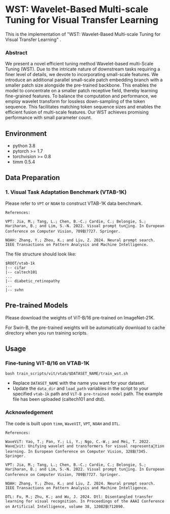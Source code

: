 # WST: Wavelet-Based Multi-scale Tuning for Visual Transfer Learning

This is the implementation of "WST: Wavelet-Based Multi-scale Tuning for Visual Transfer
Learning" .




<h3>Abstract</h3>
    
We present a novel efficient tuning method Wavelet-based multi-Scale Tuning (WST). Due to the intricate nature of downstream tasks requiring a finer level of details, 
we devote to incorporating small-scale features. We introduce an additional parallel small-scale patch embedding branch with a smaller patch size 
alongside the pre-trained backbone. This enables the model to concentrate on a smaller patch receptive field, thereby learning fine-grained 
features. To balance the computation and performance, 
we employ wavelet transform for lossless down-sampling of the token sequence. 
This facilitates matching token sequence sizes and enables the efficient fusion of multi-scale features.
Our WST achieves promising performance with small parameter count.





## Environment


- python 3.8
- pytorch >= 1.7
- torchvision >= 0.8
- timm 0.5.4

## Data Preparation

### 1. Visual Task Adaptation Benchmark (VTAB-1K)

Please refer to `VPT` or `NOAH` to construct VTAB-1K data benchmark.

`References:` 

`VPT: Jia, M.; Tang, L.; Chen, B.-C.; Cardie, C.; Belongie, S.; Hariharan, B.; and Lim, S.-N. 2022. Visual prompt tuning. In European Conference on Computer Vision, 709鈥?727. Springer.`

`NOAH: Zhang, Y.; Zhou, K.; and Liu, Z. 2024. Neural prompt search. IEEE Transactions on Pattern Analysis and Machine Intelligence.`

The file structure should look like:
```
$ROOT/vtab-1k
|-- cifar
|-- caltech101
...
|-- diabetic_retinopathy
...
|-- svhn
```

## Pre-trained Models
Please download the weights of ViT-B/16 pre-trained on ImageNet-21K.

For Swin-B, the pre-trained weights will be automatically download to cache directory when you run training scripts.
## Usage

### Fine-tuning ViT-B/16 on VTAB-1K

```
bash train_scripts/vit/vtab/$DATASET_NAME/train_wst.sh
```
- Replace `DATASET_NAME` with the name you want for your dataset.
- Update the `data_dir` and `load_path` variables in the script to your specified `vtab-1k` path and `ViT-B pre-trained model` path.
The example file has been uploaded (caltech101 and dtd).
### Acknowledgement
The code is built upon `timm`, `WaveVIT`, `VPT`, `NOAH` and `DTL`.

`References:` 

`WaveViT: Yao, T.; Pan, Y.; Li, Y.; Ngo, C.-W.; and Mei, T. 2022. Wavevit: Unifying wavelet and transformers for visual representation learning. In European Conference on Computer Vision, 328鈥?345. Springer.`

`VPT: Jia, M.; Tang, L.; Chen, B.-C.; Cardie, C.; Belongie, S.; Hariharan, B.; and Lim, S.-N. 2022. Visual prompt tuning. In European Conference on Computer Vision, 709鈥?727. Springer.`

`NOAH: Zhang, Y.; Zhou, K.; and Liu, Z. 2024. Neural prompt search. IEEE Transactions on Pattern Analysis and Machine Intelligence.`

`DTL: Fu, M.; Zhu, K.; and Wu, J. 2024. Dtl: Disentangled transfer learning for visual recognition. In Proceedings of the AAAI Conference on Artificial Intelligence, volume 38, 12082鈥?12090.`
